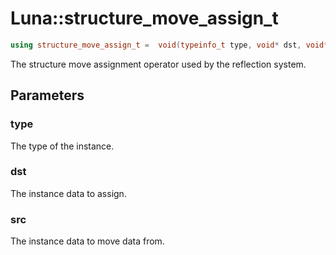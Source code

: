 # Luna::structure_move_assign_t

```c++
using structure_move_assign_t =  void(typeinfo_t type, void* dst, void* src)
```

The structure move assignment operator used by the reflection system. 



## Parameters
### type
The type of the instance. 

### dst
The instance data to assign. 

### src
The instance data to move data from. 

